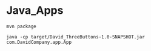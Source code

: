  # Java_Apps
`mvn package`

`java -cp target/David_ThreeButtons-1.0-SNAPSHOT.jar com.DavidCompany.app.App`

